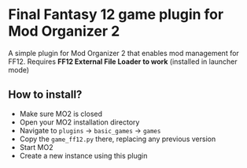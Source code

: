 # Final Fantasy 12 game plugin for Mod Organizer 2

A simple plugin for Mod Organizer 2 that enables mod management for FF12. Requires **FF12 External File Loader to work** (installed in launcher mode)

## How to install?
- Make sure MO2 is closed
- Open your MO2 installation directory
- Navigate to `plugins` -> `basic_games` -> `games`
- Copy the `game_ff12.py` there, replacing any previous version
- Start MO2
- Create a new instance using this plugin
